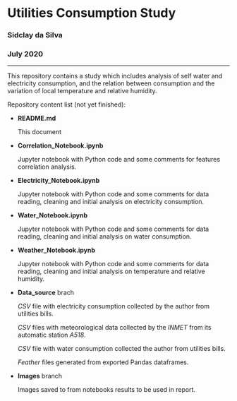 # Utilities Consumption Study
### Sidclay da Silva
### July 2020

---

This repository contains a study which includes analysis of self water and electricity consumption, and the relation between consumption and the variation of local temperature and relative humidity.

Repository content list (not yet finished):

* **README.md**

    This document

* **Correlation_Notebook.ipynb**

    Jupyter notebook with Python code and some comments for features correlation analysis.

* **Electricity_Notebook.ipynb**

    Jupyter notebook with Python code and some comments for data reading, cleaning and initial analysis on electricity consumption.

* **Water_Notebook.ipynb**

    Jupyter notebook with Python code and some comments for data reading, cleaning and initial analysis on water consumption.

* **Weather_Notebook.ipynb**

    Jupyter notebook with Python code and some comments for data reading, cleaning and initial analysis on temperature and relative humidity.

* **Data_source** brach

    _CSV_ file with electricity consumption collected by the author from utilities bills.

    _CSV_ files with meteorological data collected by the *INMET* from its automatic station *A518*.
    
    _CSV_ file with water consumption collected the author from utilities bills.

    _Feather_ files generated from exported Pandas dataframes.

* **Images** branch

    Images saved to from notebooks results to be used in report.